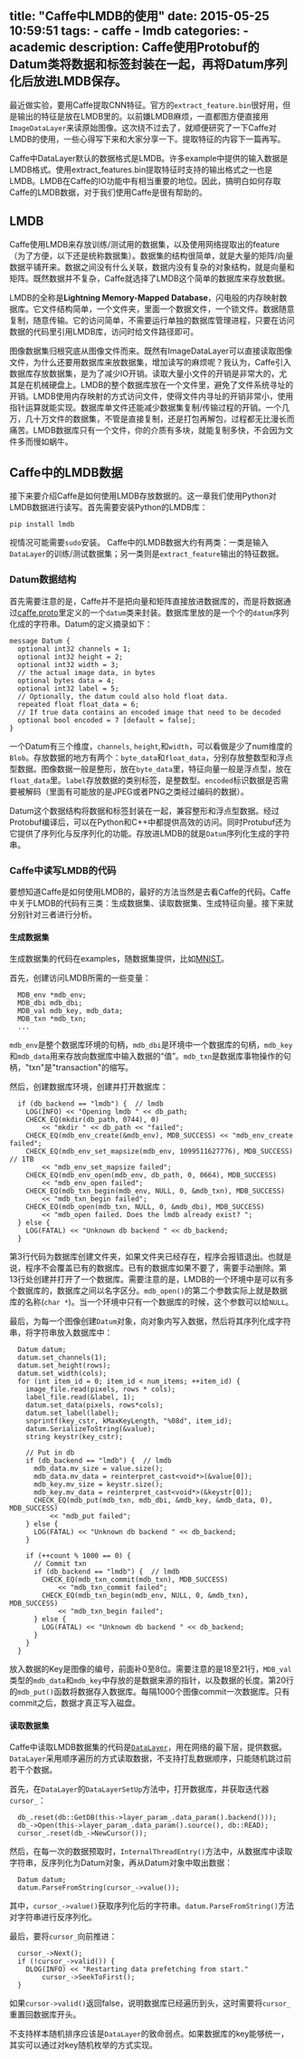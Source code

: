title: "Caffe中LMDB的使用"
date: 2015-05-25 10:59:51
tags:
	- caffe
	- lmdb
categories:
	- academic
description:
	Caffe使用Protobuf的Datum类将数据和标签封装在一起，再将Datum序列化后放进LMDB保存。
---
最近做实验，要用Caffe提取CNN特征。官方的`extract_feature.bin`很好用，但是输出的特征是放在LMDB里的。以前嫌LMDB麻烦，一直都图方便直接用`ImageDataLayer`来读原始图像。这次绕不过去了，就顺便研究了一下Caffe对LMDB的使用，一些心得写下来和大家分享一下。提取特征的内容下一篇再写。

Caffe中DataLayer默认的数据格式是LMDB。许多example中提供的输入数据是LMDB格式。使用extract_features.bin提取特征时支持的输出格式之一也是LMDB。LMDB在Caffe的IO功能中有相当重要的地位。因此，搞明白如何存取Caffe的LMDB数据，对于我们使用Caffe是很有帮助的。

## LMDB
Caffe使用LMDB来存放训练/测试用的数据集，以及使用网络提取出的feature（为了方便，以下还是统称数据集）。数据集的结构很简单，就是大量的矩阵/向量数据平铺开来。数据之间没有什么关联，数据内没有复杂的对象结构，就是向量和矩阵。既然数据并不复杂，Caffe就选择了LMDB这个简单的数据库来存放数据。

LMDB的全称是**Lightning Memory-Mapped Database**，闪电般的内存映射数据库。它文件结构简单，一个文件夹，里面一个数据文件，一个锁文件。数据随意复制，随意传输。它的访问简单，不需要运行单独的数据库管理进程，只要在访问数据的代码里引用LMDB库，访问时给文件路径即可。

图像数据集归根究底从图像文件而来。既然有ImageDataLayer可以直接读取图像文件，为什么还要用数据库来放数据集，增加读写的麻烦呢？我认为，Caffe引入数据库存放数据集，是为了减少IO开销。读取大量小文件的开销是非常大的，尤其是在机械硬盘上。LMDB的整个数据库放在一个文件里，避免了文件系统寻址的开销。LMDB使用内存映射的方式访问文件，使得文件内寻址的开销非常小，使用指针运算就能实现。数据库单文件还能减少数据集复制/传输过程的开销。一个几万，几十万文件的数据集，不管是直接复制，还是打包再解包，过程都无比漫长而痛苦。LMDB数据库只有一个文件，你的介质有多块，就能复制多快，不会因为文件多而慢如蜗牛。

## Caffe中的LMDB数据
接下来要介绍Caffe是如何使用LMDB存放数据的。这一章我们使用Python对LMDB数据进行读写。首先需要安装Python的LMDB库：
```Shell
pip install lmdb
```
视情况可能需要`sudo`安装。
Caffe中的LMDB数据大约有两类：一类是输入`DataLayer`的训练/测试数据集；另一类则是`extract_feature`输出的特征数据。

### Datum数据结构
首先需要注意的是，Caffe并不是把向量和矩阵直接放进数据库的，而是将数据通过[caffe.proto](https://github.com/BVLC/caffe/blob/master/src/caffe/proto/caffe.proto)里定义的一个`datum`类来封装。数据库里放的是一个个的`datum`序列化成的字符串。Datum的定义摘录如下：
```
message Datum {
  optional int32 channels = 1;
  optional int32 height = 2;
  optional int32 width = 3;
  // the actual image data, in bytes
  optional bytes data = 4;
  optional int32 label = 5;
  // Optionally, the datum could also hold float data.
  repeated float float_data = 6;
  // If true data contains an encoded image that need to be decoded
  optional bool encoded = 7 [default = false];
}
```
一个Datum有三个维度，`channels`, `height`,和`width`，可以看做是少了num维度的`Blob`。存放数据的地方有两个：`byte_data`和`float_data`，分别存放整数型和浮点型数据。图像数据一般是整形，放在`byte_data`里，特征向量一般是浮点型，放在`float_data`里。`label`存放数据的类别标签，是整数型。`encoded`标识数据是否需要被解码（里面有可能放的是JPEG或者PNG之类经过编码的数据）。

Datum这个数据结构将数据和标签封装在一起，兼容整形和浮点型数据。经过Protobuf编译后，可以在Python和C++中都提供高效的访问。同时Protubuf还为它提供了序列化与反序列化的功能。存放进LMDB的就是`Datum`序列化生成的字符串。

### Caffe中读写LMDB的代码
要想知道Caffe是如何使用LMDB的，最好的方法当然是去看Caffe的代码。Caffe中关于LMDB的代码有三类：生成数据集、读取数据集、生成特征向量。接下来就分别针对三者进行分析。

#### 生成数据集
生成数据集的代码在examples，随数据集提供，比如[MNIST](https://github.com/BVLC/caffe/blob/master/examples/mnist/convert_mnist_data.cpp)。

首先，创建访问LMDB所需的一些变量：
```
  MDB_env *mdb_env;
  MDB_dbi mdb_dbi;
  MDB_val mdb_key, mdb_data;
  MDB_txn *mdb_txn;
  ...

```
`mdb_env`是整个数据库环境的句柄，`mdb_dbi`是环境中一个数据库的句柄，`mdb_key`和`mdb_data`用来存放向数据库中输入数据的“值”。`mdb_txn`是数据库事物操作的句柄，"txn"是"transaction"的缩写。

然后，创建数据库环境，创建并打开数据库：
```
  if (db_backend == "lmdb") {  // lmdb
    LOG(INFO) << "Opening lmdb " << db_path;
    CHECK_EQ(mkdir(db_path, 0744), 0)
        << "mkdir " << db_path << "failed";
    CHECK_EQ(mdb_env_create(&mdb_env), MDB_SUCCESS) << "mdb_env_create failed";
    CHECK_EQ(mdb_env_set_mapsize(mdb_env, 1099511627776), MDB_SUCCESS)  // 1TB
        << "mdb_env_set_mapsize failed";
    CHECK_EQ(mdb_env_open(mdb_env, db_path, 0, 0664), MDB_SUCCESS)
        << "mdb_env_open failed";
    CHECK_EQ(mdb_txn_begin(mdb_env, NULL, 0, &mdb_txn), MDB_SUCCESS)
        << "mdb_txn_begin failed";
    CHECK_EQ(mdb_open(mdb_txn, NULL, 0, &mdb_dbi), MDB_SUCCESS)
        << "mdb_open failed. Does the lmdb already exist? ";
  } else {
    LOG(FATAL) << "Unknown db backend " << db_backend;
  }
```
第3行代码为数据库创建文件夹，如果文件夹已经存在，程序会报错退出。也就是说，程序不会覆盖已有的数据库。已有的数据库如果不要了，需要手动删除。第13行处创建并打开了一个数据库。需要注意的是，LMDB的一个环境中是可以有多个数据库的，数据库之间以名字区分。`mdb_open()`的第二个参数实际上就是数据库的名称(`char *`)。当一个环境中只有一个数据库的时候，这个参数可以给`NULL`。

最后，为每一个图像创建`Datum`对象，向对象内写入数据，然后将其序列化成字符串，将字符串放入数据库中：
```
  Datum datum;
  datum.set_channels(1);
  datum.set_height(rows);
  datum.set_width(cols);
  for (int item_id = 0; item_id < num_items; ++item_id) {
    image_file.read(pixels, rows * cols);
    label_file.read(&label, 1);
    datum.set_data(pixels, rows*cols);
    datum.set_label(label);
    snprintf(key_cstr, kMaxKeyLength, "%08d", item_id);
    datum.SerializeToString(&value);
    string keystr(key_cstr);

    // Put in db
    if (db_backend == "lmdb") {  // lmdb
      mdb_data.mv_size = value.size();
      mdb_data.mv_data = reinterpret_cast<void*>(&value[0]);
      mdb_key.mv_size = keystr.size();
      mdb_key.mv_data = reinterpret_cast<void*>(&keystr[0]);
      CHECK_EQ(mdb_put(mdb_txn, mdb_dbi, &mdb_key, &mdb_data, 0), MDB_SUCCESS)
          << "mdb_put failed";
    } else {
      LOG(FATAL) << "Unknown db backend " << db_backend;
    }

    if (++count % 1000 == 0) {
      // Commit txn
      if (db_backend == "lmdb") {  // lmdb
        CHECK_EQ(mdb_txn_commit(mdb_txn), MDB_SUCCESS)
            << "mdb_txn_commit failed";
        CHECK_EQ(mdb_txn_begin(mdb_env, NULL, 0, &mdb_txn), MDB_SUCCESS)
            << "mdb_txn_begin failed";
      } else {
        LOG(FATAL) << "Unknown db backend " << db_backend;
      }
    }
  }
```
放入数据的Key是图像的编号，前面补0至8位。需要注意的是18至21行，`MDB_val`类型的`mdb_data`和`mdb_key`中存放的是数据来源的指针，以及数据的长度。第20行的`mdb_put()`函数将数据存入数据库。每隔1000个图像commit一次数据库。只有commit之后，数据才真正写入磁盘。

#### 读取数据集
Caffe中读取LMDB数据集的代码是[`DataLayer`](https://github.com/BVLC/caffe/blob/master/src/caffe/layers/data_layer.cpp)，用在网络的最下层，提供数据。`DataLayer`采用顺序遍历的方式读取数据，不支持打乱数据顺序，只能随机跳过前若干个数据。

首先，在`DataLayer`的`DataLayerSetUp`方法中，打开数据库，并获取迭代器`cursor_`：
```
  db_.reset(db::GetDB(this->layer_param_.data_param().backend()));
  db_->Open(this->layer_param_.data_param().source(), db::READ);
  cursor_.reset(db_->NewCursor());
```

然后，在每一次的数据预取时，`InternalThreadEntry()`方法中，从数据库中读取字符串，反序列化为Datum对象，再从Datum对象中取出数据：

```
  Datum datum;
  datum.ParseFromString(cursor_->value());
```
其中，`cursor_->value()`获取序列化后的字符串。`datum.ParseFromString()`方法对字符串进行反序列化。

最后，要将`cursor_`向前推进：
```
  cursor_->Next();
  if (!cursor_->valid()) {
    DLOG(INFO) << "Restarting data prefetching from start."
        cursor_->SeekToFirst();
  }
```
如果`cursor->valid()`返回false，说明数据库已经遍历到头，这时需要将`cursor_`重置回数据库开头。

不支持样本随机排序应该是`DataLayer`的致命弱点。如果数据库的key能够统一，其实可以通过对key随机枚举的方式实现。